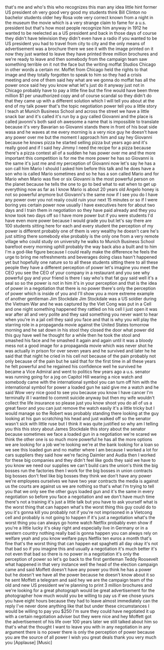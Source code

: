 
that&#39;s me
and who&#39;s this who recognizes this man
any idea little hint former US president
oh very good very good my students think
Bill Clinton no bachelor students older
hey Rosa vote very correct known from a
night in the museum the movie which is a
very strange claim to fame for a u.s.
president but that&#39;s how most people
recognize him anyway in 1912 he wanted
to be reelected as a US president and
back in those days of course they didn&#39;t
have television they didn&#39;t even have a
radio if you wanted to be US president
you had to travel from city to city and
the only means of advertisement was a
brochure there we see it with the image
printed on it now they just wanted to
leave they have printed three million
brochures and we&#39;re ready to leave and
then somebody from the campaign team saw
something terrible on it
not the face but the writing moffat
Studios Chicago in other words a certain
mr. Moffet from Chicago held the rights
to that image and they totally forgotten
to speak to him so they had a crisis
meeting and one of them said hey what
are we gonna do
moffat has all the power once said hey
you know what let&#39;s just do it anyway
just not in Chicago probably have to pay
a little fine but the fine would have
been three million $1 per unauthorized
copy and of course scandal so they
didn&#39;t do that they came up with a
different solution which I will tell you
about at the end of my talk power that&#39;s
the topic negotiation power tell you a
little story I teach at Munich Business
School and across the street we have a
little snack bar and it&#39;s called
it&#39;s run by a guy called Giovanni and
the place is called javonni&#39;s both said
oh awesome a name that is impossible to
translate because it&#39;s very Bavarian so
Giovanni stands there in front of his
boat side wasa and he waves at me every
morning is a very nice guy he doesn&#39;t
have any power
over me but the moment I approach him
and say hey Giovanni because he knows
pizza he started selling pizza but years
ago and it&#39;s really good and if I said
hey Jimmy I need the recipe for a pizza
because there&#39;s a pizza contest all of a
sudden he has power over me and the more
important this competition is for me the
more power he has
so Giovanni is the same it&#39;s just me and
my perception of Giovanni now let&#39;s say
he has a son call him Mario I should I
asked him before this talk and he does
have a son who is called Mario sometimes
and so he has a son called Mario and for
Mario when Mario was five or six
Giovanni is the most powerful person on
the planet because he tells the one to
go to bed what to eat when to get up
everything now as far as I know Mario is
about 20 years old
Angelo honey is not so powerful anymore
but Giovanni&#39;s the same now if I see you
do I have any power over you not reaiiy
could ruin your next 15 minutes or so if
I were boring yes certain power now
usually I have executives here for about
two days and I train them in negotiation
so they have paid already and they you
know took two days off so I have more
power but if you were students I&#39;d have
even more power because I would grade
you but let&#39;s say there are 100 students
sitting here for each and every student
the perception of my power is different
probably one of them is very wealthy he
doesn&#39;t care he&#39;s just sitting there
somebody else probably is the only one
from a very remote village who could
study on university he walks to Munich
Business School barefoot every morning
uphill probably the way back also a
built and to him I&#39;m a god-like figure
because I could really make the
difference he feels the urge to bring me
refreshments and beverages doing class
hasn&#39;t happened yet but hopefully one
nature
so to all these students sitting there
to all these people they have a
different perception of power let&#39;s
imagine you meet the CEO you see the CEO
of your company in a restaurant and you
see why powerful guy and your friend is
there I say who&#39;s that fat guy said well
it&#39;s a seal so so the power is not in
him it&#39;s in your perception and that is
the idea of power in a negotiation that
there is no power there&#39;s only the
perception of power which is inside of
you and I&#39;ll show you a more extreme
example of another gentleman Jim
Stockdale Jim Stockdale was a US soldier
during the Vietnam War and he was
captured by the Viet Cong was put in a
Cell and one night something happened
they rattled on his cell I just open it
was war after all and very polite and
they said something you never want to
hear when you&#39;re in a jail cell
they said you face and that is why you
will play the starring role in a
propaganda movie against the United
States tomorrow morning and he sat down
in his stool they closed the door what
power did this guy have well he thought
for a while then he took the stool and
smashed his face and he smashed it again
and again until it was a bloody mess
not a good image for a propaganda movie
which was never shot he was actually in
prison for over seven years and he
survived and later he he said that that
night he cried in his cell not because
of the pain probably not only because of
the pain but he said that for the first
time in all these years he felt powerful
and he regained his confidence well he
survived he became a Vice Admiral and
went to politics few years ago a u.s.
senator was running going for a jog on
Capitol Hill wearing a nice watch and
somebody came with the international
symbol you can turn off him
with the international symbol for power
a loaded gun he said give me a watch and
he said Wow very nice good to see you
because you know I have cancer I&#39;m
terminally ill I wanted to commit
suicide anyway but then my wife wouldn&#39;t
collect the life insurance so please
just you know shoot you do all of us a
great favor and you can just remove the
watch easily it&#39;s a little tricky but I
would manage so the Robert was probably
standing there looking at the guy
looking at his gun scratching his head
and just walked off so the senator
wasn&#39;t sick with little ruse but I think
it was quite justified so why am I
telling you this this story about James
Stockdale this story about the senator
because sometimes we face a loaded gun
in a negotiation we&#39;re scared we think
the other one is so much more powerful
he has all the more options we are
looking for a job we&#39;re looking we&#39;re at
the bank looking for a loan so we see
this loaded gun and no matter where I am
because I worked a lot for cars
suppliers they said how we&#39;re facing
Daimler and Audia then I worked for
these big companies and they didn&#39;t feel
like gods they said we have to you know
we need our supplies we can&#39;t build cars
the union&#39;s think the big bosses run the
factories then I work for the big bosses
in union contracts big bosses don&#39;t feel
like big bosses they think we don&#39;t have
any power
we&#39;re employees ourselves we have two
year contracts the media is against us
the courts are against us we are nothing
so that&#39;s what I&#39;m trying to tell you
that we only see the other guys loaded
gun and it&#39;s the same in every
negotiation so before you face a
negotiation and we don&#39;t have much time
there&#39;s not a training it&#39;s just a
little talk but you have to ask yourself
what is the worst thing that can happen
what&#39;s the worst thing this guy could do
to you it&#39;s gonna kill you probably not
if you&#39;re not imprisoned in a Vietcong
cell and probably is not going to happen
if it&#39;s just a negotiation what&#39;s the
worst thing you can always go home
watch Netflix probably even show if
you&#39;re a little lucky it&#39;s okay right
and especially live in Germany or in a
western country nothing really bad is
gonna happen
you can always rely on welfare yeah and
you know welfare pays Netflix ten euros
a month that&#39;s fine that&#39;s the worst
thing that can happen eat spaghetti all
day okay it&#39;s not that bad so if you
imagine this and usually a negotiation
it&#39;s much better it&#39;s not even that bad
so there is no power in a negotiation
it&#39;s only the perception of power so
let&#39;s go back to the first gentleman
Teddy Roosevelt what happened in that
very instance well the head of the
election campaign came and said Moffett
doesn&#39;t have any power you think he has
a power but he doesn&#39;t we have all the
power because he doesn&#39;t know about it
so he sent Moffett a telegram and said
hey we are the campaign team of the old
and new US president we&#39;re planning to
print 3 million brochures and we&#39;re
looking for a great photograph would be
great advertisement for the photographer
how much would you be willing to pay us
if we chose yours you have eight hours
because they had to leave almost
immediately
can the reply I&#39;ve never done anything
like that but under these circumstances
I would be willing to pay you $250 I&#39;m
sure they could have negotiated it up
with a certain negotiation adviser but
they were nice and hey Moffett got the
advertisement of his life over 100 years
later we still talked about him so
that&#39;s what the thought I want to leave
you with in any negotiation in any
argument there is no power there is only
the perception of power because you are
the source of all power I wish you great
deals thank you very much
you
[Applause]
[Music]
